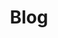 ---
layout: posts
permalink: /blog/
title: "Blog"
author_profile: true
header:
  image: "/images/1.2.1.24_sequence.jpg"
  height: 20%
---